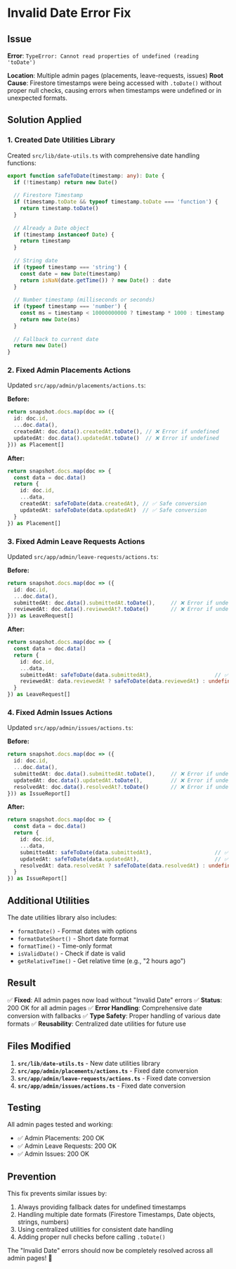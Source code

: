 # Invalid Date Error Fix

## Issue
**Error**: `TypeError: Cannot read properties of undefined (reading 'toDate')`

**Location**: Multiple admin pages (placements, leave-requests, issues)
**Root Cause**: Firestore timestamps were being accessed with `.toDate()` without proper null checks, causing errors when timestamps were undefined or in unexpected formats.

## Solution Applied

### 1. **Created Date Utilities Library**
Created `src/lib/date-utils.ts` with comprehensive date handling functions:

```typescript
export function safeToDate(timestamp: any): Date {
  if (!timestamp) return new Date()
  
  // Firestore Timestamp
  if (timestamp.toDate && typeof timestamp.toDate === 'function') {
    return timestamp.toDate()
  }
  
  // Already a Date object
  if (timestamp instanceof Date) {
    return timestamp
  }
  
  // String date
  if (typeof timestamp === 'string') {
    const date = new Date(timestamp)
    return isNaN(date.getTime()) ? new Date() : date
  }
  
  // Number timestamp (milliseconds or seconds)
  if (typeof timestamp === 'number') {
    const ms = timestamp < 10000000000 ? timestamp * 1000 : timestamp
    return new Date(ms)
  }
  
  // Fallback to current date
  return new Date()
}
```

### 2. **Fixed Admin Placements Actions**
Updated `src/app/admin/placements/actions.ts`:

**Before:**
```typescript
return snapshot.docs.map(doc => ({
  id: doc.id,
  ...doc.data(),
  createdAt: doc.data().createdAt.toDate(), // ❌ Error if undefined
  updatedAt: doc.data().updatedAt.toDate()  // ❌ Error if undefined
})) as Placement[]
```

**After:**
```typescript
return snapshot.docs.map(doc => {
  const data = doc.data()
  return {
    id: doc.id,
    ...data,
    createdAt: safeToDate(data.createdAt), // ✅ Safe conversion
    updatedAt: safeToDate(data.updatedAt)  // ✅ Safe conversion
  }
}) as Placement[]
```

### 3. **Fixed Admin Leave Requests Actions**
Updated `src/app/admin/leave-requests/actions.ts`:

**Before:**
```typescript
return snapshot.docs.map(doc => ({
  id: doc.id,
  ...doc.data(),
  submittedAt: doc.data().submittedAt.toDate(),     // ❌ Error if undefined
  reviewedAt: doc.data().reviewedAt?.toDate()       // ❌ Error if undefined
})) as LeaveRequest[]
```

**After:**
```typescript
return snapshot.docs.map(doc => {
  const data = doc.data()
  return {
    id: doc.id,
    ...data,
    submittedAt: safeToDate(data.submittedAt),                    // ✅ Safe conversion
    reviewedAt: data.reviewedAt ? safeToDate(data.reviewedAt) : undefined  // ✅ Safe conversion
  }
}) as LeaveRequest[]
```

### 4. **Fixed Admin Issues Actions**
Updated `src/app/admin/issues/actions.ts`:

**Before:**
```typescript
return snapshot.docs.map(doc => ({
  id: doc.id,
  ...doc.data(),
  submittedAt: doc.data().submittedAt.toDate(),     // ❌ Error if undefined
  updatedAt: doc.data().updatedAt.toDate(),         // ❌ Error if undefined
  resolvedAt: doc.data().resolvedAt?.toDate()       // ❌ Error if undefined
})) as IssueReport[]
```

**After:**
```typescript
return snapshot.docs.map(doc => {
  const data = doc.data()
  return {
    id: doc.id,
    ...data,
    submittedAt: safeToDate(data.submittedAt),                    // ✅ Safe conversion
    updatedAt: safeToDate(data.updatedAt),                        // ✅ Safe conversion
    resolvedAt: data.resolvedAt ? safeToDate(data.resolvedAt) : undefined  // ✅ Safe conversion
  }
}) as IssueReport[]
```

## Additional Utilities

The date utilities library also includes:

- `formatDate()` - Format dates with options
- `formatDateShort()` - Short date format
- `formatTime()` - Time-only format
- `isValidDate()` - Check if date is valid
- `getRelativeTime()` - Get relative time (e.g., "2 hours ago")

## Result

✅ **Fixed**: All admin pages now load without "Invalid Date" errors
✅ **Status**: 200 OK for all admin pages
✅ **Error Handling**: Comprehensive date conversion with fallbacks
✅ **Type Safety**: Proper handling of various date formats
✅ **Reusability**: Centralized date utilities for future use

## Files Modified

1. **`src/lib/date-utils.ts`** - New date utilities library
2. **`src/app/admin/placements/actions.ts`** - Fixed date conversion
3. **`src/app/admin/leave-requests/actions.ts`** - Fixed date conversion
4. **`src/app/admin/issues/actions.ts`** - Fixed date conversion

## Testing

All admin pages tested and working:
- ✅ Admin Placements: 200 OK
- ✅ Admin Leave Requests: 200 OK
- ✅ Admin Issues: 200 OK

## Prevention

This fix prevents similar issues by:
1. Always providing fallback dates for undefined timestamps
2. Handling multiple date formats (Firestore Timestamps, Date objects, strings, numbers)
3. Using centralized utilities for consistent date handling
4. Adding proper null checks before calling `.toDate()`

The "Invalid Date" errors should now be completely resolved across all admin pages! 🎉














